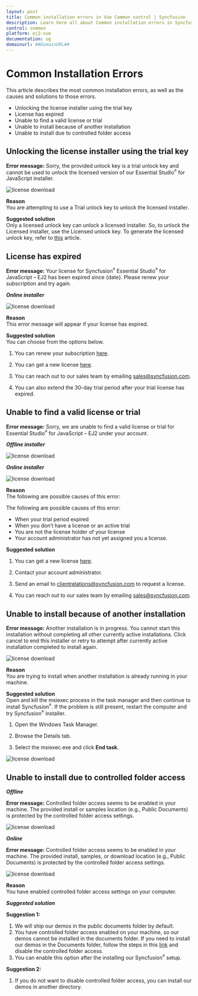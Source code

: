 ```yaml
---
layout: post
title: Common installation errors in Vue Common control | Syncfusion
description: Learn here all about Common installation errors in Syncfusion Vue Common control of Syncfusion Essential JS 2 and more.
control: common
platform: ej2-vue
documentation: ug
domainurl: ##DomainURL##
---
```


# Common Installation Errors

This article describes the most common installation errors, as well as the causes and solutions to those errors.

* Unlocking the license installer using the trial key
* License has expired
* Unable to find a valid license or trial
* Unable to install because of another installation
* Unable to install due to controlled folder access

## Unlocking the license installer using the trial key

**Error message:** Sorry, the provided unlock key is a trial unlock key and cannot be used to unlock the licensed version of our Essential Studio<sup style="font-size:70%">&reg;</sup> for JavaScript installer.

![license download](images/error1.png)

**Reason** <br /> You are attempting to use a Trial unlock key to unlock the licensed installer.

**Suggested solution** <br /> Only a licensed unlock key can unlock a licensed installer. So, to unlock the Licensed installer, use the Licensed unlock key. To generate the licensed unlock key, refer to [this](https://www.syncfusion.com/kb/2326/how-to-generate-syncfusion-setup-unlock-key-from-syncfusion-support-account) article.

## License has expired

**Error message:** Your license for Syncfusion<sup style="font-size:70%">&reg;</sup> Essential Studio<sup style="font-size:70%">&reg;</sup> for JavaScript – EJ2 has been expired since {date}. Please renew your subscription and try again.

***Online installer***

![license download](images/error2.png)

**Reason** <br /> This error message will appear if your license has expired.

**Suggested solution** <br /> You can choose from the options below.

1. You can renew your subscription [here](https://www.syncfusion.com/account/my-renewals).

2. You can get a new license [here](https://www.syncfusion.com/sales/products).

3. You can reach out to our sales team by emailing sales@syncfusion.com.

4. You can also extend the 30-day trial period after your trial license has expired.

## Unable to find a valid license or trial

**Error message:** Sorry, we are unable to find a valid license or trial for Essential Studio<sup style="font-size:70%">&reg;</sup> for JavaScript – EJ2 under your account.

***Offline installer***

![license download](images/error3.png)

***Online installer***

![license download](images/error4.png)

**Reason** <br /> The following are possible causes of this error:

The following are possible causes of this error:

* When your trial period expired
* When you don’t have a license or an active trial
* You are not the license holder of your license
* Your account administrator has not yet assigned you a license.

**Suggested solution** <br />

1. You can get a new license [here](https://www.syncfusion.com/sales/products).

2. Contact your account administrator.

3. Send an email to clientrelations@syncfusion.com to request a license.

4. You can reach out to our sales team by emailing sales@syncfusion.com.

## Unable to install because of another installation

**Error message:** Another installation is in progress. You cannot start this installation without completing all other currently active installations. Click cancel to end this installer or retry to attempt after currently active installation completed to install again.

![license download](images/error5.png)

**Reason** <br /> You are trying to install when another installation is already running in your machine.

**Suggested solution** <br /> Open and kill the msiexec process in the task manager and then continue to install Syncfusion<sup style="font-size:70%">&reg;</sup>. If the problem is still present, restart the computer and try Syncfusion<sup style="font-size:70%">&reg;</sup> installer.

1. Open the Windows Task Manager.

2. Browse the Details tab.

3. Select the msiexec.exe and click **End task**.

![license download](images/error6.png)

## Unable to install due to controlled folder access

***Offline***

**Error message:** Controlled folder access seems to be enabled in your machine. The provided install or samples location (e.g., Public Documents) is protected by the controlled folder access settings.

![license download](images/error7.png)

***Online***

**Error message:** Controlled folder access seems to be enabled in your machine. The provided install, samples, or download location (e.g., Public Documents) is protected by the controlled folder access settings.

![license download](images/error8.png)

**Reason** <br /> You have enabled controlled folder access settings on your computer.

***Suggested solution***

**Suggestion 1:** <br />
1. We will ship our demos in the public documents folder by default.
2. You have controlled folder access enabled on your machine, so our demos cannot be installed in the documents folder. If you need to install our demos in the Documents folder, follow the steps in this [link](https://support.microsoft.com/en-us/windows/allow-an-app-to-access-controlled-folders-b5b6627a-b008-2ca2-7931-7e51e912b034) and disable the controlled folder access.
3. You can enable this option after the installing our Syncfusion<sup style="font-size:70%">&reg;</sup> setup.

**Suggestion 2:** <br />
1. If you do not want to disable controlled folder access, you can install our demos in another directory.
